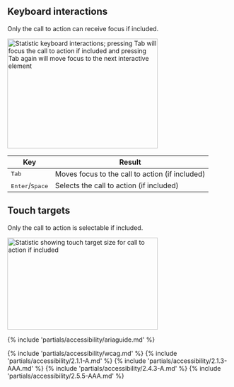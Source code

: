 ## Keyboard interactions

Only the call to action can receive focus if included.

<uxdot-example width-adjustment="340px">
  <img alt="Statistic keyboard interactions; pressing Tab will focus the call to action if included and pressing Tab again will move focus to the next interactive element"
       src="../stat-keyboard-interactions.png"
       width="340"
       height="248">
</uxdot-example>

<rh-table>

 | Key                               | Result                                          |
 | --------------------------------- | ----------------------------------------------- |
 | <kbd>Tab</kbd>                    | Moves focus to the call to action (if included) |
 | <kbd>Enter</kbd>/<kbd>Space</kbd> | Selects the call to action (if included)        |

</rh-table>


## Touch targets

Only the call to action is selectable if included.

<uxdot-example width-adjustment="340px">
  <img alt="Statistic showing touch target size for call to action if included"
       src="../stat-a11y-touch-targets.png"
       width="340"
       height="208">
</uxdot-example>

{% include 'partials/accessibility/ariaguide.md' %}

{% include 'partials/accessibility/wcag.md' %}
{% include 'partials/accessibility/2.1.1-A.md' %}
{% include 'partials/accessibility/2.1.3-AAA.md' %}
{% include 'partials/accessibility/2.4.3-A.md' %}
{% include 'partials/accessibility/2.5.5-AAA.md' %}

